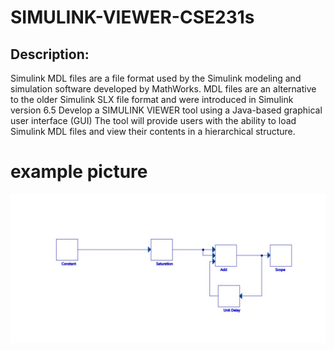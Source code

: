 # SIMULINK-VIEWER-CSE231s

## Description: 
Simulink MDL files are a file format used by the Simulink modeling and simulation software developed 
by MathWorks. MDL files are an alternative to the older Simulink SLX file format and were introduced in 
Simulink version 6.5
Develop a SIMULINK VIEWER tool using a Java-based graphical user 
interface (GUI) The tool will provide users with the ability to load Simulink MDL files and view their 
contents in a hierarchical structure.












# example picture 
![.](https://github.com/HossamTarek7/SIMULINK-VIEWER-CSE231s/blob/main/Final%20model.jpg)
